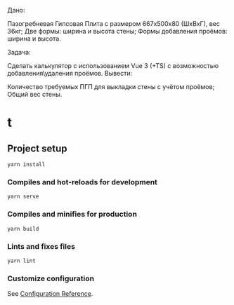 Дано:

Пазогребневая Гипсовая Плита с размером 667х500х80 (ШхВхГ), вес 36кг;
Две формы: ширина и высота стены;
Формы добавления проёмов: ширина и высота.

Задача:

Сделать калькулятор с использованием Vue 3 (+TS) с возможностью добавления\удаления проёмов. Вывести:

Количество требуемых ПГП для выкладки стены с учётом проёмов;
Общий вес стены.

# t

## Project setup

```
yarn install
```

### Compiles and hot-reloads for development

```
yarn serve
```

### Compiles and minifies for production

```
yarn build
```

### Lints and fixes files

```
yarn lint
```

### Customize configuration

See [Configuration Reference](https://cli.vuejs.org/config/).
